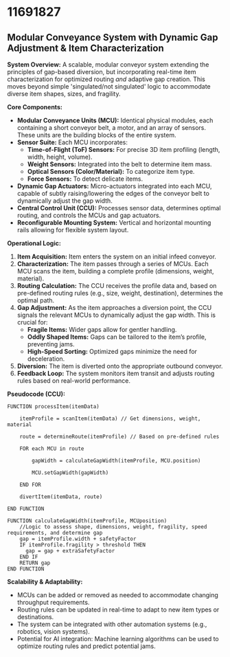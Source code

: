 # 11691827

## Modular Conveyance System with Dynamic Gap Adjustment & Item Characterization

**System Overview:** A scalable, modular conveyor system extending the principles of gap-based diversion, but incorporating real-time item characterization for optimized routing *and* adaptive gap creation. This moves beyond simple 'singulated/not singulated' logic to accommodate diverse item shapes, sizes, and fragility.

**Core Components:**

*   **Modular Conveyance Units (MCU):** Identical physical modules, each containing a short conveyor belt, a motor, and an array of sensors. These units are the building blocks of the entire system.
*   **Sensor Suite:** Each MCU incorporates:
    *   **Time-of-Flight (ToF) Sensors:**  For precise 3D item profiling (length, width, height, volume).
    *   **Weight Sensors:** Integrated into the belt to determine item mass.
    *   **Optical Sensors (Color/Material):**  To categorize item type.
    *   **Force Sensors:** To detect delicate items.
*   **Dynamic Gap Actuators:** Micro-actuators integrated into each MCU, capable of subtly raising/lowering the edges of the conveyor belt to dynamically adjust the gap width.
*   **Central Control Unit (CCU):** Processes sensor data, determines optimal routing, and controls the MCUs and gap actuators.
*   **Reconfigurable Mounting System:** Vertical and horizontal mounting rails allowing for flexible system layout.

**Operational Logic:**

1.  **Item Acquisition:** Item enters the system on an initial infeed conveyor.
2.  **Characterization:** The item passes through a series of MCUs.  Each MCU scans the item, building a complete profile (dimensions, weight, material).
3.  **Routing Calculation:** The CCU receives the profile data and, based on pre-defined routing rules (e.g., size, weight, destination), determines the optimal path.
4.  **Gap Adjustment:**  As the item approaches a diversion point, the CCU signals the relevant MCUs to dynamically adjust the gap width.  This is crucial for:
    *   **Fragile Items:** Wider gaps allow for gentler handling.
    *   **Oddly Shaped Items:** Gaps can be tailored to the item’s profile, preventing jams.
    *   **High-Speed Sorting:** Optimized gaps minimize the need for deceleration.
5.  **Diversion:** The item is diverted onto the appropriate outbound conveyor.
6.  **Feedback Loop:** The system monitors item transit and adjusts routing rules based on real-world performance.

**Pseudocode (CCU):**

```pseudocode
FUNCTION processItem(itemData)

    itemProfile = scanItem(itemData) // Get dimensions, weight, material

    route = determineRoute(itemProfile) // Based on pre-defined rules

    FOR each MCU in route

        gapWidth = calculateGapWidth(itemProfile, MCU.position)

        MCU.setGapWidth(gapWidth)

    END FOR

    divertItem(itemData, route)

END FUNCTION

FUNCTION calculateGapWidth(itemProfile, MCUposition)
    //Logic to assess shape, dimensions, weight, fragility, speed requirements, and determine gap
    gap = itemProfile.width + safetyFactor
    IF itemProfile.fragility > threshold THEN
      gap = gap + extraSafetyFactor
    END IF
    RETURN gap
END FUNCTION
```

**Scalability & Adaptability:**

*   MCUs can be added or removed as needed to accommodate changing throughput requirements.
*   Routing rules can be updated in real-time to adapt to new item types or destinations.
*   The system can be integrated with other automation systems (e.g., robotics, vision systems).
*   Potential for AI integration: Machine learning algorithms can be used to optimize routing rules and predict potential jams.
